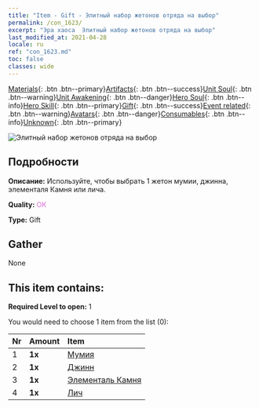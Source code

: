 ```yaml
---
title: "Item - Gift - Элитный набор жетонов отряда на выбор"
permalink: /con_1623/
excerpt: "Эра хаоса  Элитный набор жетонов отряда на выбор"
last_modified_at: 2021-04-28
locale: ru
ref: "con_1623.md"
toc: false
classes: wide
---
```

 [Materials](/ItemsRU/){: .btn .btn--primary}[Artifacts](/ItemsRU/Artifacts/){: .btn .btn--success}[Unit Soul](/ItemsRU/UnitSoul/){: .btn .btn--warning}[Unit Awakening](/ItemsRU/UnitAwakening/){: .btn .btn--danger}[Hero Soul](/ItemsRU/HeroSoul/){: .btn .btn--info}[Hero Skill](/ItemsRU/HeroSkill/){: .btn .btn--primary}[Gift](/ItemsRU/Gift/){: .btn .btn--success}[Event related](/ItemsRU/Events/){: .btn .btn--warning}[Avatars](/ItemsRU/Avatars/){: .btn .btn--danger}[Consumables](/ItemsRU/Consumables/){: .btn .btn--info}[Unknown](/ItemsRU/Unknown/){: .btn .btn--primary}

 ![Элитный набор жетонов отряда на выбор](/images/t/i_907239.png)

## Подробности
 **Описание:** Используйте, чтобы выбрать 1 жетон мумии, джинна, элементаля Камня или лича.

 **Quality:** <span style="color: #DA70D6">OK</span>

 **Type:** Gift

## Gather

  None

## This item contains:

 **Required Level to open:** 1

 You would need to choose 1 item from the list (0):

  | Nr | Amount |     Item    |
  |:---|:-------|:------------|
  | 1 |  **1x** | [Мумия](/ItemsRU/unt_215/) |  | 
  | 2 |  **1x** | [Джинн](/ItemsRU/unt_239/) |  | 
  | 3 |  **1x** | [Элементаль Камня](/ItemsRU/unt_266/) |  | 
  | 4 |  **1x** | [Лич](/ItemsRU/unt_212/) |  | 
